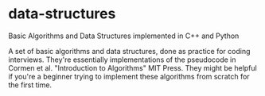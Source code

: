 # data-structures
Basic Algorithms and Data Structures implemented in C++ and Python

A set of basic algorithms and data structures, done as practice for coding interviews. They're essentially implementations of the pseudocode in Cormen et al. "Introduction to Algorithms" MIT Press. They might be helpful if you're a beginner trying to implement these algorithms from scratch for the first time.
